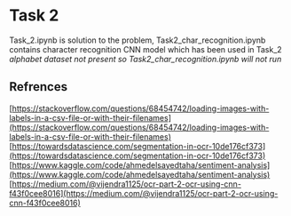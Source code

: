 # Task 2
Task_2.ipynb is solution to the problem, Task2_char_recognition.ipynb contains character recognition CNN model which has been used in Task_2
*alphabet dataset not present so Task2_char_recognition.ipynb will not run*
## Refrences
[https://stackoverflow.com/questions/68454742/loading-images-with-labels-in-a-csv-file-or-with-their-filenames](https://stackoverflow.com/questions/68454742/loading-images-with-labels-in-a-csv-file-or-with-their-filenames)
[https://towardsdatascience.com/segmentation-in-ocr-10de176cf373](https://towardsdatascience.com/segmentation-in-ocr-10de176cf373)
[https://www.kaggle.com/code/ahmedelsayedtaha/sentiment-analysis](https://www.kaggle.com/code/ahmedelsayedtaha/sentiment-analysis)
[https://medium.com/@vijendra1125/ocr-part-2-ocr-using-cnn-f43f0cee8016](https://medium.com/@vijendra1125/ocr-part-2-ocr-using-cnn-f43f0cee8016)